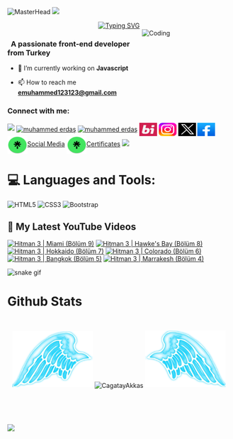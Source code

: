 ![MasterHead](https://github.com/muhammed123588/Muhammed123588/blob/main/Paragraf%20metniniz%20(1).gif?raw=true)
![](https://komarev.com/ghpvc/?username=muhammed123588&color=blue)
<div align="center">
 <a href="https://github.com/muhammed123588">
  <img src="https://readme-typing-svg.demolab.com?font=Fira+Code&size=28&duration=3000&pause=500&center=true&vCenter=true&width=435&lines=%e2%9c%a8+Muhammed+Erdaş+%e2%9c%a8;%f0%9f%93%9a+Frontend+Developer+%f0%9f%92%bb;Welcome+To+My+Profile+%f0%9f%91%80" alt="Typing SVG" />
 </a>
</div>

<img src="https://media2.giphy.com/media/v1.Y2lkPTc5MGI3NjExcnF5eTAwNGxhNXg2MG9hcDZ5dXh1MDBtYjVyZ3Y2b3AwYnBkenV0ZiZlcD12MV9pbnRlcm5hbF9naWZfYnlfaWQmY3Q9Zw/iIqmM5tTjmpOB9mpbn/giphy.gif" alt="Coding" width=200 height=200 align="right">


<h3 align="left">&nbsp; A passionate front-end developer from Turkey</h3>

- 🔭 I’m currently working on **Javascript**

- 📫 How to reach me **emuhammed123123@gmail.com**


<h3 align="left">Connect with me:</h3>
<p align="left">
  <a href="https://github.com/404"><img src="https://user-images.githubusercontent.com/73097560/115834477-dbab4500-a447-11eb-908a-139a6edaec5c.gif"></a>
<a href="https://www.linkedin.com/in/muhammed-erda%C5%9F-9b329a297/" target="blank"><img align="center" src="https://raw.githubusercontent.com/rahuldkjain/github-profile-readme-generator/master/src/images/icons/Social/linked-in-alt.svg" alt="muhammed erdaş" height="30" width="40" /></a>
<a href="https://www.youtube.com/@gameacumen" target="blank"><img align="center" src="https://raw.githubusercontent.com/rahuldkjain/github-profile-readme-generator/master/src/images/icons/Social/youtube.svg" alt="muhammed erdaş" height="30" width="40" /></a>
<a href="https://bionluk.com/bimami1234" target="blank"><img align="center" src="https://raw.githubusercontent.com/muhammed123588/Muhammed123588/16682b4b7736e1525508d649b9df5aa43d3c2774/img/indir%20(1).svg" alt="muhammed erdaş" height="30" width="40" /></a>
 <a href="https://www.instagram.com/muhammederdass/" target="blank"><img align="center" src="https://raw.githubusercontent.com/muhammed123588/Muhammed123588/26e7441666f6aced512752239a545b22ea117fba/img/agram-logo-2022-svg-removebg-preview.svg" alt="muhammed erdaş" height="30" width="40" /></a>
<a href="https://twitter.com/MuhammedErdass" target="blank"><img align="center" src="https://raw.githubusercontent.com/muhammed123588/Muhammed123588/3652a6a1acfe0645bb3fdb73bfaa27264d7b6dc3/img/ads196177z-tasar196177m.svg" alt="muhammed erdaş" height="30" width="40" /></a>
<a href="https://www.facebook.com/gameacumenn?locale=tr_TR" target="blank"><img align="center" src="https://raw.githubusercontent.com/muhammed123588/Muhammed123588/45b4c61dc1367b5c6307b830b8a95f2702bcd791/img/b029bd80-381a-4869-854f-bac6f359c5c9.svg" alt="muhammed erdaş" height="30" width="40" /></a>
 <a href="https://linktr.ee/muhammederdas" target="blank"><img align="center" src="https://github.com/muhammed123588/Muhammed123588/blob/main/img/0d4e9331c3b8346858e1e5c4f77e9dfd92dccf8c38db0b280dba00076e5d5dc0_200.jpg?raw=true" height="40" width="45" />Social Media</a>
  <a href="https://linktr.ee/muhammederdasmycertificates" target="blank"><img align="center" src="https://github.com/muhammed123588/Muhammed123588/blob/main/img/0d4e9331c3b8346858e1e5c4f77e9dfd92dccf8c38db0b280dba00076e5d5dc0_200.jpg?raw=true" height="40" width="45" />Certificates</a>
<a href="https://github.com/404"><img src="https://user-images.githubusercontent.com/73097560/115834477-dbab4500-a447-11eb-908a-139a6edaec5c.gif"></a>
</p>



<!--
<details>
  <summary>:zap: GitHub Stats</summary> 
-->
# 💻 Languages and Tools:
![HTML5](https://img.shields.io/badge/html5-%23E34F26.svg?style=for-the-badge&logo=html5&logoColor=white)
![CSS3](https://img.shields.io/badge/css3-%231572B6.svg?style=for-the-badge&logo=css3&logoColor=white)
![Bootstrap](https://img.shields.io/badge/bootstrap-%23563D7C.svg?style=for-the-badge&logo=bootstrap&logoColor=white)

  <summary><h2>📸 My Latest YouTube Videos</h2></summary>

<!-- BEGIN YOUTUBE-CARDS -->
[![Hitman 3 | Miami (Bölüm 9)](https://ytcards.demolab.com/?id=7N5N7RXN_H0&title=Hitman+3+%7C+Miami+%28B%C3%B6l%C3%BCm+9%29&lang=en&timestamp=1706040051&background_color=%230d1117&title_color=%23ffffff&stats_color=%23dedede&max_title_lines=1&width=250&border_radius=5 "Hitman 3 | Miami (Bölüm 9)")](https://www.youtube.com/watch?v=7N5N7RXN_H0)
[![Hitman 3 | Hawke's Bay (Bölüm 8)](https://ytcards.demolab.com/?id=pzGeXicf_0M&title=Hitman+3+%7C+Hawke%27s+Bay+%28B%C3%B6l%C3%BCm+8%29&lang=en&timestamp=1706020546&background_color=%230d1117&title_color=%23ffffff&stats_color=%23dedede&max_title_lines=1&width=250&border_radius=5 "Hitman 3 | Hawke's Bay (Bölüm 8)")](https://www.youtube.com/watch?v=pzGeXicf_0M)
[![Hitman 3 | Hokkaido (Bölüm 7)](https://ytcards.demolab.com/?id=fSKrRGwvZIk&title=Hitman+3+%7C+Hokkaido+%28B%C3%B6l%C3%BCm+7%29&lang=en&timestamp=1706020538&background_color=%230d1117&title_color=%23ffffff&stats_color=%23dedede&max_title_lines=1&width=250&border_radius=5 "Hitman 3 | Hokkaido (Bölüm 7)")](https://www.youtube.com/watch?v=fSKrRGwvZIk)
[![Hitman 3 | Colorado (Bölüm 6)](https://ytcards.demolab.com/?id=_-4nNniA4L4&title=Hitman+3+%7C+Colorado+%28B%C3%B6l%C3%BCm+6%29&lang=en&timestamp=1705947989&background_color=%230d1117&title_color=%23ffffff&stats_color=%23dedede&max_title_lines=1&width=250&border_radius=5 "Hitman 3 | Colorado (Bölüm 6)")](https://www.youtube.com/watch?v=_-4nNniA4L4)
[![Hitman 3 | Bangkok (Bölüm 5)](https://ytcards.demolab.com/?id=DJ9-sX_MwDs&title=Hitman+3+%7C+Bangkok+%28B%C3%B6l%C3%BCm+5%29&lang=en&timestamp=1705788422&background_color=%230d1117&title_color=%23ffffff&stats_color=%23dedede&max_title_lines=1&width=250&border_radius=5 "Hitman 3 | Bangkok (Bölüm 5)")](https://www.youtube.com/watch?v=DJ9-sX_MwDs)
[![Hitman 3 | Marrakesh (Bölüm 4)](https://ytcards.demolab.com/?id=kGZKCgaWOXw&title=Hitman+3+%7C+Marrakesh+%28B%C3%B6l%C3%BCm+4%29&lang=en&timestamp=1705788416&background_color=%230d1117&title_color=%23ffffff&stats_color=%23dedede&max_title_lines=1&width=250&border_radius=5 "Hitman 3 | Marrakesh (Bölüm 4)")](https://www.youtube.com/watch?v=kGZKCgaWOXw)
<!-- END YOUTUBE-CARDS -->




![snake gif](https://raw.githubusercontent.com/muhammed123588/Muhammed123588/6f1c31cd77df6ae60b5bbf64aa0d3c4f0b483d5f/github-contribution-grid-snake-dark.svg)


# Github Stats

 <br />
 
  <p align="center">
  <a>
    <img heigth="160" width="182" src="https://github.com/muhammed123588/Muhammed123588/blob/main/img/Bird%20Wing%20Bottom%20Left.png">
      <img align="center" src="https://github-readme-stats.vercel.app/api?username=muhammed123588&theme=material-palenight&hide_border=false&include_all_commits=false&count_private=false" alt="CagatayAkkas" />
    <img heigth="160" width="182" src="https://github.com/muhammed123588/Muhammed123588/blob/main/img/Bird%20Wing%20Bottom%20Right.png">
  </a>
</p>

  
<br />


 

 
 <br />
 
 
 
  
  
 <!--
 [![Top Langs](https://github-readme-stats.vercel.app/api/top-langs/?username=CagatayAkkas&layout=compact&langs_count=25&title_color=0000ee&text_color=ffffff&bg_color=000000&hide_border=true)](https://github.com/CagatayAkkas/github-readme-stats)
-->


<br />

![](https://github-profile-trophy.vercel.app/?username=muhammed123588&theme=dracula&no-frame=false&no-bg=false&margin-w=4)


<br />


<br />


<!--
</details>
-->

<!--
<details>
   <summary>:zap: Languages and Tools</summary>
 -->

